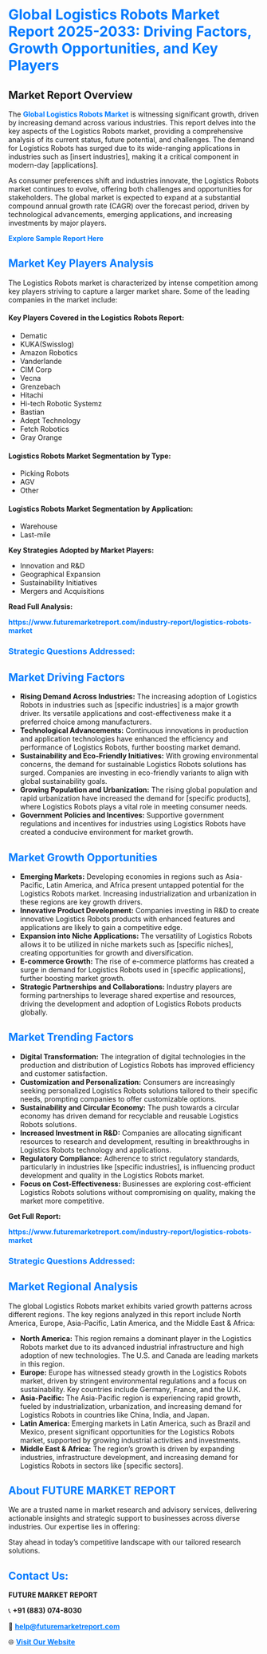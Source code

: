 <h1 style="color: #007BFF;">Global Logistics Robots Market Report 2025-2033: Driving Factors, Growth Opportunities, and Key Players</h1>

<section id="overview">
<h2>Market Report Overview</h2>
<p>The <a href="https://www.futuremarketreport.com/industry-report/logistics-robots-market" style="color: #007BFF; text-decoration: none;"><strong>Global Logistics Robots Market</strong></a> is witnessing significant growth, driven by increasing demand across various industries. This report delves into the key aspects of the Logistics Robots market, providing a comprehensive analysis of its current status, future potential, and challenges. The demand for Logistics Robots has surged due to its wide-ranging applications in industries such as [insert industries], making it a critical component in modern-day [applications].</p>
<p>As consumer preferences shift and industries innovate, the Logistics Robots market continues to evolve, offering both challenges and opportunities for stakeholders. The global market is expected to expand at a substantial compound annual growth rate (CAGR) over the forecast period, driven by technological advancements, emerging applications, and increasing investments by major players.</p>
</section>

<section id="overview">
<p><a href="https://www.futuremarketreport.com/request-sample/reportId=102374" style="color: #007BFF; text-decoration: none;"><strong>Explore Sample Report Here</strong></a></p>
</section>

<section id="key-players">
<h2 style="color: #007BFF;">Market Key Players Analysis</h2>
<p>The Logistics Robots market is characterized by intense competition among key players striving to capture a larger market share. Some of the leading companies in the market include:</p>
<h4>Key Players Covered in the Logistics Robots Report:</h4>
<ul><li>Dematic</li><li>KUKA(Swisslog)</li><li>Amazon Robotics</li><li>Vanderlande</li><li>CIM Corp</li><li>Vecna</li><li>Grenzebach</li><li>Hitachi</li><li>Hi-tech Robotic Systemz</li><li>Bastian</li><li>Adept Technology</li><li>Fetch Robotics</li><li>Gray Orange</li></ul>
<h4>Logistics Robots Market Segmentation by Type:</h4>
<ul><li>Picking Robots</li><li>AGV</li><li>Other</li></ul>

<h4>Logistics Robots Market Segmentation by Application:</h4>
<ul><li>Warehouse</li><li>Last-mile</li></ul>
<p><strong>Key Strategies Adopted by Market Players:</strong></p>
<ul>
<li>Innovation and R&D</li>
<li>Geographical Expansion</li>
<li>Sustainability Initiatives</li>
<li>Mergers and Acquisitions</li>
</ul>
</section>

<section>
<p><strong>Read Full Analysis: </strong></p><a href="https://www.futuremarketreport.com/industry-report/logistics-robots-market" style="color: #007BFF; text-decoration: none;"><strong>https://www.futuremarketreport.com/industry-report/logistics-robots-market</strong></a>
<h3 style="color: #007BFF;">Strategic Questions Addressed:</h3>
</section>

<section id="driving-factors">
<h2 style="color: #007BFF;">Market Driving Factors</h2>
<ul>
<li><strong>Rising Demand Across Industries:</strong> The increasing adoption of Logistics Robots in industries such as [specific industries] is a major growth driver. Its versatile applications and cost-effectiveness make it a preferred choice among manufacturers.</li>
<li><strong>Technological Advancements:</strong> Continuous innovations in production and application technologies have enhanced the efficiency and performance of Logistics Robots, further boosting market demand.</li>
<li><strong>Sustainability and Eco-Friendly Initiatives:</strong> With growing environmental concerns, the demand for sustainable Logistics Robots solutions has surged. Companies are investing in eco-friendly variants to align with global sustainability goals.</li>
<li><strong>Growing Population and Urbanization:</strong> The rising global population and rapid urbanization have increased the demand for [specific products], where Logistics Robots plays a vital role in meeting consumer needs.</li>
<li><strong>Government Policies and Incentives:</strong> Supportive government regulations and incentives for industries using Logistics Robots have created a conducive environment for market growth.</li>
</ul>
</section>

<section id="growth-opportunities">
<h2 style="color: #007BFF;">Market Growth Opportunities</h2>
<ul>
<li><strong>Emerging Markets:</strong> Developing economies in regions such as Asia-Pacific, Latin America, and Africa present untapped potential for the Logistics Robots market. Increasing industrialization and urbanization in these regions are key growth drivers.</li>
<li><strong>Innovative Product Development:</strong> Companies investing in R&D to create innovative Logistics Robots products with enhanced features and applications are likely to gain a competitive edge.</li>
<li><strong>Expansion into Niche Applications:</strong> The versatility of Logistics Robots allows it to be utilized in niche markets such as [specific niches], creating opportunities for growth and diversification.</li>
<li><strong>E-commerce Growth:</strong> The rise of e-commerce platforms has created a surge in demand for Logistics Robots used in [specific applications], further boosting market growth.</li>
<li><strong>Strategic Partnerships and Collaborations:</strong> Industry players are forming partnerships to leverage shared expertise and resources, driving the development and adoption of Logistics Robots products globally.</li>
</ul>
</section>

<section id="trending-factors">
<h2 style="color: #007BFF;">Market Trending Factors</h2>
<ul>
<li><strong>Digital Transformation:</strong> The integration of digital technologies in the production and distribution of Logistics Robots has improved efficiency and customer satisfaction.</li>
<li><strong>Customization and Personalization:</strong> Consumers are increasingly seeking personalized Logistics Robots solutions tailored to their specific needs, prompting companies to offer customizable options.</li>
<li><strong>Sustainability and Circular Economy:</strong> The push towards a circular economy has driven demand for recyclable and reusable Logistics Robots solutions.</li>
<li><strong>Increased Investment in R&D:</strong> Companies are allocating significant resources to research and development, resulting in breakthroughs in Logistics Robots technology and applications.</li>
<li><strong>Regulatory Compliance:</strong> Adherence to strict regulatory standards, particularly in industries like [specific industries], is influencing product development and quality in the Logistics Robots market.</li>
<li><strong>Focus on Cost-Effectiveness:</strong> Businesses are exploring cost-efficient Logistics Robots solutions without compromising on quality, making the market more competitive.</li>
</ul>
</section>

<section>
<p><strong>Get Full Report: </strong></p><a href="https://www.futuremarketreport.com/industry-report/logistics-robots-market" style="color: #007BFF; text-decoration: none;"><strong>https://www.futuremarketreport.com/industry-report/logistics-robots-market</strong></a>
<h3 style="color: #007BFF;">Strategic Questions Addressed:</h3>
</section>


<section id="regional-analysis">
<h2 style="color: #007BFF;">Market Regional Analysis</h2>
<p>The global Logistics Robots market exhibits varied growth patterns across different regions. The key regions analyzed in this report include North America, Europe, Asia-Pacific, Latin America, and the Middle East & Africa:</p>
<ul>
<li><strong>North America:</strong> This region remains a dominant player in the Logistics Robots market due to its advanced industrial infrastructure and high adoption of new technologies. The U.S. and Canada are leading markets in this region.</li>
<li><strong>Europe:</strong> Europe has witnessed steady growth in the Logistics Robots market, driven by stringent environmental regulations and a focus on sustainability. Key countries include Germany, France, and the U.K.</li>
<li><strong>Asia-Pacific:</strong> The Asia-Pacific region is experiencing rapid growth, fueled by industrialization, urbanization, and increasing demand for Logistics Robots in countries like China, India, and Japan.</li>
<li><strong>Latin America:</strong> Emerging markets in Latin America, such as Brazil and Mexico, present significant opportunities for the Logistics Robots market, supported by growing industrial activities and investments.</li>
<li><strong>Middle East & Africa:</strong> The region’s growth is driven by expanding industries, infrastructure development, and increasing demand for Logistics Robots in sectors like [specific sectors].</li>
</ul>
</section>

<footer>
<h2 style="color: #007BFF;">About FUTURE MARKET REPORT</h2>
<p>We are a trusted name in market research and advisory services, delivering actionable insights and strategic support to businesses across diverse industries. Our expertise lies in offering:</p>

<p>Stay ahead in today’s competitive landscape with our tailored research solutions.</p>

<h2 style="color: #007BFF;">Contact Us:</h2>
<p><strong>FUTURE MARKET REPORT</strong></p>
<p>📞 <strong>+91 (883) 074-8030</strong></p>
<p>📧 <strong><a href="mailto:help@futuremarketreport.com" style="color: #007BFF;">help@futuremarketreport.com</a></strong></p>
<p>🌐 <strong><a href="https://www.futuremarketreport.com/" style="color: #007BFF;">Visit Our Website</a></strong></p>
</footer>